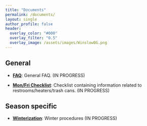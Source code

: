 ```yaml
---
title: "Documents"
permalink: /documents/
layout: single
author_profile: false
header:
  overlay_color: "#000"
  overlay_filter: "0.5"
  overlay_image: /assets/images/WinslowBG.png
---
```


## General

- [**FAQ**](https://docs.google.com/document/d/1WQn1MhEElBAsPRiTvoqzHW9Hb4SEJn7OHpQrL-lO5GM/edit?usp=sharing): 
General FAQ. (IN PROGRESS)

- [**Mon/Fri Checklist**](https://docs.google.com/document/d/1VEJKcPPlFVRpYfGwa89Fi5r7XUITUCdvgqoi9MoexGo/edit?usp=sharing): 
Checklist containing information related to restrooms/heaters/trash cans. (IN PROGRESS)

## Season specific

- [**Winterization**](https://docs.google.com/document/d/104t27aFq7nCpd2Oi5ZAhrpZ5l9CJsmi4FY9BRKZcZOk/edit?usp=sharing): 
Winter procedures (IN PROGRESS)